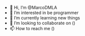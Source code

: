 - 👋 Hi, I’m @MarcoDMLA
- 👀 I’m interested in be programmer
- 🌱 I’m currently learning new things
- 💞️ I’m looking to collaborate on ()
- 📫 How to reach me ()
  
<!---
MarkDMLA/MarkDMLA is a ✨ special ✨ repository because its `README.md` (this file) appears on your GitHub profile.
You can click the Preview link to take a look at your changes.
--->

